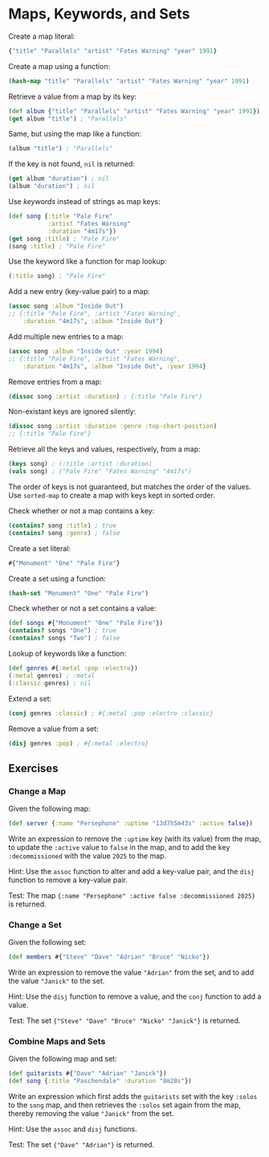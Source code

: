 # Maps, Keywords, and Sets

Create a map literal:

```clojure
{"title" "Parallels" "artist" "Fates Warning" "year" 1991}
```

Create a map using a function:

```clojure
(hash-map "title" "Parallels" "artist" "Fates Warning" "year" 1991)
```

Retrieve a value from a map by its key:

```clojure
(def album {"title" "Parallels" "artist" "Fates Warning" "year" 1991})
(get album "title") ; "Parallels"
```

Same, but using the map like a function:

```clojure
(album "title") ; "Parallels"
```

If the key is not found, `nil` is returned:

```clojure
(get album "duration") ; nil
(album "duration") ; nil
```

Use _keywords_ instead of strings as map keys:

```clojure
(def song {:title "Pale Fire"
           :artist "Fates Warning"
           :duration "4m17s"})
(get song :title) ; "Pale Fire"
(song :title) ; "Pale Fire"
```

Use the keyword like a function for map lookup:

```clojure
(:title song) ; "Pale Fire"
```

Add a new entry (key-value pair) to a map:

```clojure
(assoc song :album "Inside Out")
;; {:title "Pale Fire", :artist "Fates Warning",
    :duration "4m17s", :album "Inside Out"}
```

Add multiple new entries to a map:

```clojure
(assoc song :album "Inside Out" :year 1994)
;; {:title "Pale Fire", :artist "Fates Warning",
    :duration "4m17s", :album "Inside Out", :year 1994}
```

Remove entries from a map:

```clojure
(dissoc song :artist :duration) ; {:title "Pale Fire"}
```

Non-existant keys are ignored silently:

```clojure
(dissoc song :artist :duration :genre :top-chart-position)
;; {:title "Pale Fire"}
```

Retrieve all the keys and values, respectively, from a map:

```clojure
(keys song) ; (:title :artist :duration)
(vals song) ; ("Pale Fire" "Fates Warning" "4m17s")
```

The order of keys is not guaranteed, but matches the order of the values. Use
`sorted-map` to create a map with keys kept in sorted order.

Check whether or not a map contains a key:

```clojure
(contains? song :title) ; true
(contains? song :genre) ; false
```

Create a set literal:

```clojure
#{"Monument" "One" "Pale Fire"}
```

Create a set using a function:

```clojure
(hash-set "Monument" "One" "Pale Fire")
```

Check whether or not a set contains a value:

```clojure
(def songs #{"Monument" "One" "Pale Fire"})
(contains? songs "One") ; true
(contains? songs "Two") ; false
```

Lookup of keywords like a function:

```clojure
(def genres #{:metal :pop :electro})
(:metal genres) ; :metal
(:classic genres) ; nil
```

Extend a set:

```clojure
(conj genres :classic) ; #{:metal :pop :electro :classic}
```

Remove a value from a set:

```clojure
(disj genres :pop) ; #{:metal :electro}
```

## Exercises

### Change a Map

Given the following map:

```clojure
(def server {:name "Persephone" :uptime "13d7h5m43s" :active false})
```

Write an expression to remove the `:uptime` key (with its value) from the map,
to update the `:active` value to `false` in the map, and to add the key
`:decommissioned` with the value `2025` to the map.

Hint: Use the `assoc` function to alter and add a key-value pair, and the `disj`
function to remove a key-value pair.

Test: The map `{:name "Persephone" :active false :decommissioned 2025}` is returned.

### Change a Set

Given the following set:

```clojure
(def members #{"Steve" "Dave" "Adrian" "Bruce" "Nicko"})
```

Write an expression to remove the value `"Adrian"` from the set, and to add the
value `"Janick"` to the set.

Hint: Use the `disj` function to remove a value, and the `conj` function to add
a value.

Test: The set `{"Steve" "Dave" "Bruce" "Nicko" "Janick"}` is returned.

### Combine Maps and Sets

Given the following map and set:

```clojure
(def guitarists #{"Dave" "Adrian" "Janick"})
(def song {:title "Paschendale" :duration "8m28s"})
```

Write an expression which first adds the `guitarists` set with the key `:solos`
to the `song` map, and then retrieves the `:solos` set again from the map,
thereby removing the value `"Janick"` from the set.

Hint: Use the `assoc` and `disj` functions.

Test: The set `{"Dave" "Adrian"}` is returned.
